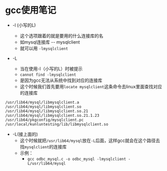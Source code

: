 # gcc使用笔记
* -l (小写的L)
  * 这个选项跟着的就是要用的什么连接库的名
  * 如mysql连接库 -- mysqlclient
  * 就可以用 `-lmysqlclient`

* -L
  * 当在使用-l（小写的L）时被提示
  * `cannot find -lmysqlclient`
  * 是因为gcc无法从系统中找到对应的连接库
  * 这个时候我们首先要用`locate mysqlclient`这条命令去linux里面查找对应的连接库
```
/usr/lib64/mysql/libmysqlclient.a
/usr/lib64/mysql/libmysqlclient.so
/usr/lib64/mysql/libmysqlclient.so.21
/usr/lib64/mysql/libmysqlclient.so.21.1.23
/usr/lib64/pkgconfig/mysqlclient.pc
/usr/local/kunluntesting/lib/libmysqlclient.so
```
* -L(接上面的)
  * 这个时候就把`/usr/lib64/mysql`放在`-L`后面，这样gcc就会在这个路径去找`mysqlclient`的连接库
  * 示例：
    * `gcc odbc_mysql.c -o odbc_mysql -lmysqlclient -L/usr/lib64/mysql`
